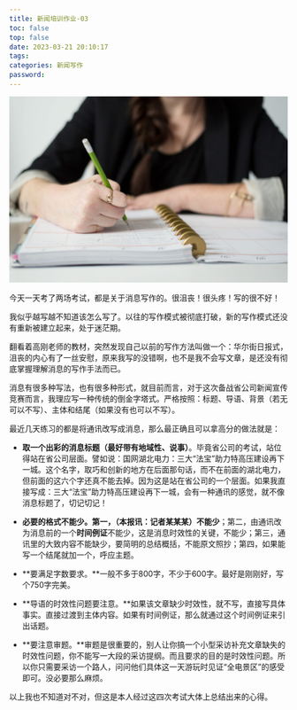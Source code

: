 ```yaml
---
title: 新闻培训作业-03
toc: false
top: false
date: 2023-03-21 20:10:17
tags:
categories: 新闻写作
password:
---
```


![](./../images/%E6%96%B0%E9%97%BB%E5%9F%B9%E8%AE%AD%E4%BD%9C%E4%B8%9A-03/iso-republic-notebook-write-desk-hands-1100x733.jpg)

今天一天考了两场考试，都是关于消息写作的。很沮丧！很头疼！写的很不好！

我似乎越写越不知道该怎么写了。以往的写作模式被彻底打破，新的写作模式还没有重新被建立起来，处于迷茫期。

翻看着高刚老师的教材，突然发现自己以前的写作方法叫做一个：华尔街日报式，沮丧的内心有了一丝安慰，原来我写的没错啊，也不是我不会写文章，是还没有彻底掌握理解消息的写作手法而已。

消息有很多种写法，也有很多种形式，就目前而言，对于这次备战省公司新闻宣传竞赛而言，我理应写一种传统的倒金字塔式。严格按照：标题、导语、背景（若无可以不写）、主体和结尾（如果没有也可以不写）。

最近几天练习的都是将通讯改写成消息，那么最正确且可以拿高分的做法就是：

- **取一个出彩的消息标题（最好带有地域性、说事）**。毕竟省公司的考试，站位得站在省公司层面。譬如说：国网湖北电力：三大“法宝”助力特高压建设再下一城。这个名字，取巧和创新的地方在后面那句话，而不在前面的湖北电力，但前面的这六个字还真不能去掉。因为这是站在省公司的一个层面。如果我直接写成：三大“法宝”助力特高压建设再下一城，会有一种通讯的感觉，就不像消息标题了，切记切记！

- **必要的格式不能少。**第一，**（本报讯：记者某某某）不能少**；第二，由通讯改为消息前的一个**时间例证**不能少，这是消息时效性的关键，不能少；第三，通讯里的大致内容不能缺少，要简明的总结概括，不能原文照抄；第四，如果能写一个结尾就加一个，呼应主题。
- **要满足字数要求。**一般不多于800字，不少于600字。最好是刚刚好，写个750字完美。
- **导语的时效性问题要注意。**如果该文章缺少时效性，就不写，直接写具体事实。直接过渡到主体内容。如果有时间例证，那么就通过这个时间例证来引出话题。
- **要注意审题。**审题是很重要的，别人让你搞一个小型采访补充文章缺失的时效性问题，你不能写一大段的采访提纲。而且要求的目的是时效性问题。所以你只需要采访一个路人，问问他们具体这一天游玩时见证“全电景区”的感受即可。没必要那么麻烦。

以上我也不知道对不对，但这是本人经过这四次考试大体上总结出来的心得。
